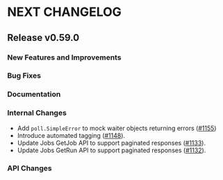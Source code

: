 # NEXT CHANGELOG

## Release v0.59.0

### New Features and Improvements

### Bug Fixes

### Documentation

### Internal Changes

* Add `poll.SimpleError` to mock waiter objects returning errors  ([#1155](https://github.com/databricks/databricks-sdk-go/pull/1155))
* Introduce automated tagging ([#1148](https://github.com/databricks/databricks-sdk-go/pull/1148)).
* Update Jobs GetJob API to support paginated responses  ([#1133](https://github.com/databricks/databricks-sdk-go/pull/1133)).
* Update Jobs GetRun API to support paginated responses  ([#1132](https://github.com/databricks/databricks-sdk-go/pull/1132)).

### API Changes
